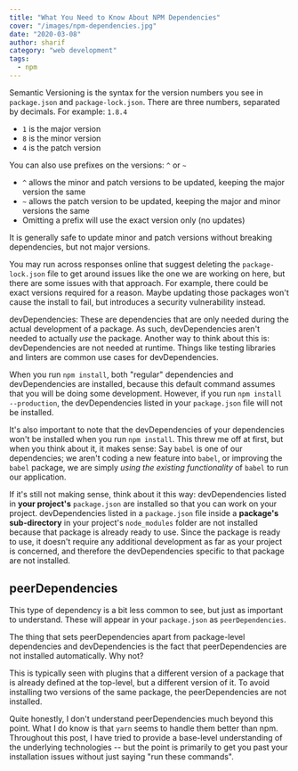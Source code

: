 ```yaml
---
title: "What You Need to Know About NPM Dependencies"
cover: "/images/npm-dependencies.jpg"
date: "2020-03-08"
author: sharif
category: "web development"
tags:
  - npm
---
```


Semantic Versioning is the syntax for the version numbers you see in `package.json` and `package-lock.json`. There are three numbers, separated by decimals. For example: `1.8.4`

- `1` is the major version
- `8` is the minor version
- `4` is the patch version

You can also use prefixes on the versions: `^` or `~`

- `^` allows the minor and patch versions to be updated, keeping the major version the same
- `~` allows the patch version to be updated, keeping the major and minor versions the same
- Omitting a prefix will use the exact version only (no updates)

It is generally safe to update minor and patch versions without breaking dependencies, but not major versions.

You may run across responses online that suggest deleting the `package-lock.json` file to get around issues like the one we are working on here, but there are some issues with that approach. For example, there could be exact versions required for a reason. Maybe updating those packages won't cause the install to fail, but introduces a security vulnerability instead.

devDependencies: These are dependencies that are only needed during the actual development of a package. As such, devDependencies aren't needed to actually _use_ the package. Another way to think about this is: devDependencies are not needed at runtime. Things like testing libraries and linters are common use cases for devDependencies.

When you run `npm install`, both "regular" dependencies and devDependencies are installed, because this default command assumes that you will be doing some development. However, if you run `npm install --production`, the devDependencies listed in your `package.json` file will not be installed.

It's also important to note that the devDependencies of your dependencies won't be installed when you run `npm install`. This threw me off at first, but when you think about it, it makes sense: Say `babel` is one of our dependencies; we aren't coding a new feature into `babel`, or improving the `babel` package, we are simply _using the existing functionality_ of `babel` to run our application.

If it's still not making sense, think about it this way: devDependencies listed in **your project's** `package.json` are installed so that you can work on your project. devDependencies listed in a `package.json` file inside a **package's sub-directory** in your project's `node_modules` folder are not installed because that package is already ready to use. Since the package is ready to use, it doesn't require any additional development as far as your project is concerned, and therefore the devDependencies specific to that package are not installed.

## peerDependencies

This type of dependency is a bit less common to see, but just as important to understand. These will appear in your `package.json` as `peerDependencies`.

The thing that sets peerDependencies apart from package-level dependencies and devDependencies is the fact that peerDependencies are not installed automatically. Why not?

This is typically seen with plugins that a different version of a package that is already defined at the top-level, but a different version of it. To avoid installing two versions of the same package, the peerDependencies are not installed.

Quite honestly, I don't understand peerDependencies much beyond this point. What I do know is that `yarn` seems to handle them better than npm. Throughout this post, I have tried to provide a base-level understanding of the underlying technologies -- but the point is primarily to get you past your installation issues without just saying "run these commands".
